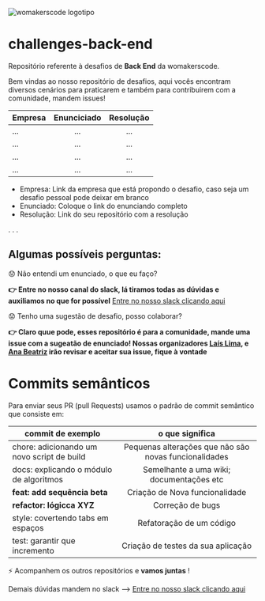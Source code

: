 ![womakerscode logotipo](https://user-images.githubusercontent.com/42419543/80400262-ed87f580-8890-11ea-8e39-aabe0f3efe1c.png)

# challenges-back-end
Repositório referente à desafios de **Back End** da womakerscode.

Bem vindas ao nosso repositório de desafios, aqui vocês encontram diversos cenários para praticarem e também para contribuirem com a comunidade, mandem issues!


| Empresa | Enunciciado | Resolução    
| ------------- |:-------------:|:-------------:|
| ... | ... | ... | 
| ... | ... | ... | 
| ... | ... | ... | 
| ... | ... | ... | 


* Empresa: Link da empresa que está propondo o desafio, caso seja um desafio pessoal pode deixar em branco
* Enunciado: Coloque o link do enunciando completo
* Resolução: Link do seu repositório com a resolução

. . . 

## Algumas possíveis perguntas:
:worried: Não entendi um enunciado, o que eu faço?

**:point_right: Entre no nosso canal do slack, lá tiramos todas as dúvidas e auxiliamos no que for possível** [Entre no nosso slack clicando aqui](https://app.slack.com/client/TCPDKMM4Z/CCQ5XKXPX)

:worried: Tenho uma sugestão de desafio, posso colaborar?

**:point_right: Claro quue pode, esses repositório é para a comunidade, mande uma issue com a sugeatão de enunciado! Nossas organizadores [Laís Lima](https://twitter.com/laislima_dev), e [Ana Beatriz](https://twitter.com/anabneri) irão revisar e aceitar sua issue, fique à vontade**


# Commits semânticos
Para enviar seus PR (pull Requests) usamos o padrão de commit semântico que consiste em:

| commit de exemplo  | o que significa    
| ------------- |:-------------:| 
|chore: adicionando um novo script de build     | Pequenas alterações que não são novas funcionalidades | 
| docs: explicando o módulo de algoritmos   | Semelhante a uma wiki; documentações etc  |  
| **feat: add sequência beta**          | Criação de Nova funcionalidade|  
| **refactor: lógicca XYZ**  | Correção de bugs| 
| style: covertendo tabs em espaços      | Refatoração de um código| 
| test: garantir que incremento      | Criação de testes da sua aplicação| 

:zap: Acompanhem os outros repositórios e **vamos juntas** !

Demais dúvidas mandem no slack --> [Entre no nosso slack clicando aqui](https://app.slack.com/client/TCPDKMM4Z/CCQ5XKXPX)
